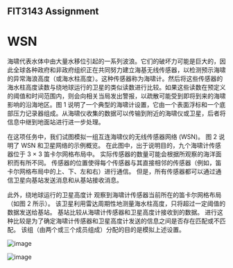 ## FIT3143 Assignment 
# WSN
海啸代表水体中由大量水移位引起的一系列波浪。它们的破坏力可能是巨大的，因此全球各种政府和非政府组织正在共同努力建立海基无线传感器，以检测预示海啸的异常海浪高度（或海水柱高度）。这种传感器称为海啸计。然后将这些传感器的海水柱高度读数与绕地球运行的卫星的类似读数进行比较。如果这些读数在预定义的阈值和时间范围内，则会向相关当局发出警报，以疏散可能受到即将到来的海啸影响的沿海地区。图 1 说明了一个典型的海啸计设置，它由一个表面浮标和一个底部压力记录器组成。从海啸仪收集的数据可以传输到附近的海啸仪或卫星，后者将信息中继到地面站进行进一步处理。

在这项任务中，我们试图模拟一组互连海啸仪的无线传感器网络 (WSN)。 图 2 说明了 WSN 和卫星网络的示例概览。 在此图中，出于说明目的，九个海啸计传感器位于 3 × 3 笛卡尔网格布局中。 实际传感器的数量可能会根据所观察的海洋面积而有所不同。 传感器的位置使得每个传感器与其直接相邻的传感器（例如，笛卡尔网格布局中的上、下、左和右）进行通信。 但是，所有传感器都可以通过通信卫星向基站发送消息和从基站接收消息。

此外，绕地球运行的卫星高度计 观察到海啸计传感器当前所在的笛卡尔网格布局（如图 2 所示）。 该卫星利用雷达周期性地测量海水柱高度，只将超过一定阈值的数据发送给基站。 基站比较从海啸计传感器和卫星高度计接收到的数据。 进行这种比较是为了确定海啸计传感器和卫星高度计发送的信息之间是否存在匹配或不匹配。 该组（由两个或三个成员组成）分配的目的是模拟上述设置。     

![image](https://github.com/R-HUA/FIT3143/assets/50871883/866eeac6-0264-4cbc-a4ef-b8bdd9432971)

![image](https://github.com/R-HUA/FIT3143/assets/50871883/94392de6-ec42-4930-8a96-39a56eb1f2ff)

